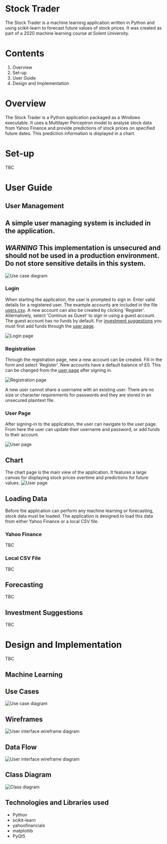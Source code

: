 # Stock Trader
The Stock Trader is a machine learning application written in Python and using scikit-learn to forecast future values of stock prices.
It was created as part of a 2020 machine learning course at Solent University.

# Contents
1. Overview
2. Set-up
3. User Guide
4. Design and Implementation

# Overview
The Stock Trader is a Python application packaged as a Windows executable. It uses a Multilayer Perceptron model to analyse stock data from Yahoo Finance and provide predictions of stock prices on specified future dates. This prediction information is displayed in a chart.

# Set-up
TBC

# User Guide
## User Management
A simple user managing system is included in the application.
---
*WARNING* This implementation is unsecured and should not be used in a production environment. Do not store sensitive details in this system.
---
![Use case diagram](https://github.com/KieronGillingham/StockTrader/blob/main/docs/UseCases.png)
### Login
When starting the application, the user is prompted to sign in. Enter valid details for a registered user. The example accounts are included in the file [users.csv](../../data/users.csv). A new account can also be created by clicking 'Register'.
Alternatively, select 'Continue as Guest' to sign in using a guest account. The guest account has no funds by default. For [investment suggestions](#InvestmentSuggestions) you must first add funds through the [user page](#UserPage).

![Login page](images/loginpage.png)

### Registration
Through the registration page, new a new account can be created. Fill in the form and select 'Register'. New accounts have a default balance of £0. This can be changed from the [user page](#UserPage) after signing in.

![Registration page](images/registerpage.png)

A new user cannot share a username with an existing user. There are no size or character requirements for passwords and they are stored in an unsecured plaintext file.

### User Page
After signing-in to the application, the user can navigate to the user page. From here the user can update their username and password, or add funds to their account.

![User page](images/userpage.png)


## Chart
The chart page is the main view of the application. It features a large canvas for displaying stock prices overtime and predictions for future values.
![User page](images/userpage.png)

## Loading Data
Before the application can perform any machine learning or forecasting, stock data must be loaded. The application is designed to load this data from either Yahoo Finance or a local CSV file.
### Yahoo Finance
TBC

### Local CSV File
TBC

## Forecasting
TBC

## Investment Suggestions
TBC

# Design and Implementation
TBC

## Machine Learning

## Use Cases
![Use case diagram](https://github.com/KieronGillingham/StockTrader/blob/main/docs/UseCases.png)

## Wireframes
![User interface wireframe diagram](https://github.com/KieronGillingham/StockTrader/blob/main/docs/UIWireframes.png)

## Data Flow
![User interface wireframe diagram](https://github.com/KieronGillingham/StockTrader/blob/main/docs/UIWireframes.png)

## Class Diagram
![Class diagram](https://github.com/KieronGillingham/StockTrader/blob/main/docs/UIWireframes.png)

## Technologies and Libraries used
- Python
- scikit-learn
- yahoofinancials
- matplotlib
- PyQt5